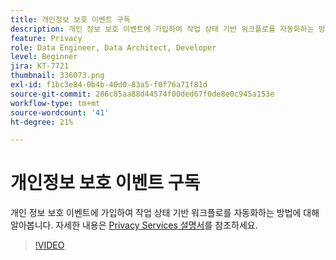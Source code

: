 ```yaml
---
title: 개인정보 보호 이벤트 구독
description: 개인 정보 보호 이벤트에 가입하여 작업 상태 기반 워크플로를 자동화하는 방법에 대해 알아봅니다.
feature: Privacy
role: Data Engineer, Data Architect, Developer
level: Beginner
jira: KT-7721
thumbnail: 336073.png
exl-id: f1bc3e84-0b4b-40d0-83a5-f0f76a71f81d
source-git-commit: 286c85aa88d44574f00ded67f0de8e0c945a153e
workflow-type: tm+mt
source-wordcount: '41'
ht-degree: 21%

---
```



# 개인정보 보호 이벤트 구독

개인 정보 보호 이벤트에 가입하여 작업 상태 기반 워크플로를 자동화하는 방법에 대해 알아봅니다. 자세한 내용은 [Privacy Services 설명서](https://experienceleague.adobe.com/docs/experience-platform/privacy/home.html?lang=ko-KR)를 참조하세요.

>[!VIDEO](https://video.tv.adobe.com/v/3448179?learn=on&enablevpops&captions=kor)


